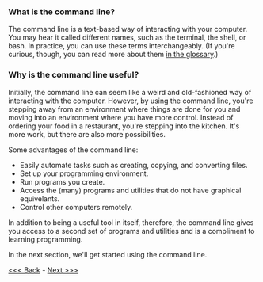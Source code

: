 
### What is the command line?

The command line is a text-based way of interacting with your computer. You may hear it called different names, such as the terminal, the shell, or bash. In practice, you can use these terms interchangeably. (If you're curious, though, you can read more about them [in the glossary](glossary.md).)

### Why is the command line useful?

Initially, the command line can seem like a weird and old-fashioned way of interacting with the computer. However, by using the command line, you're stepping away from an environment where things are done for you and moving into an environment where you have more control. Instead of ordering your food in a restaurant, you're stepping into the kitchen. It's more work, but there are also more possibilities. 

Some advantages of the command line:

- Easily automate tasks such as creating, copying, and converting files.
- Set up your programming environment.
- Run programs you create.
- Access the (many) programs and utilities that do not have graphical equivelants.
- Control other computers remotely.

In addition to being a useful tool in itself, therefore, the command line gives you access to a second set of programs and utilities and is a compliment to learning programming.

In the next section, we'll get started using the command line.

[<<< Back](README.md) - [Next >>>](navigation.md)
